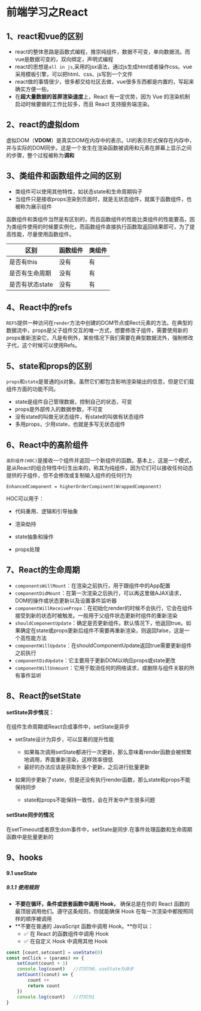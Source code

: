 # 前端学习之React

## 1、react和vue的区别

* react的整体思路是函数式编程，推崇纯组件，数据不可变，单向数据流。而vue是数据可变的，双向绑定，声明式编程
* react的思想是`all in js`,采用的jsx语法，通过js生成html或者操作css。vue采用模板引擎，可以把html、css、js写到一个文件
* react做的事情很少，很多都交给社区去做，vue很多东西都是内置的，写起来确实方便一些。
* 在**超大量数据的首屏渲染速度**上，React 有一定优势，因为 Vue 的渲染机制启动时候要做的工作比较多，而且 React 支持服务端渲染。

## 2、react的虚拟dom

虚拟DOM（**VDOM**）是真实DOM在内存中的表示。UI的表示形式保存在内存中，并与实际的DOM同步。这是一个发生在渲染函数被调用和元素在屏幕上显示之间的步骤，整个过程被称为**调和**



## 3、类组件和函数组件之间的区别

* 类组件可以使用其他特性，如状态state和生命周期钩子
* 当组件只是接收props渲染到页面时，就是无状态组件，就属于函数组件，也被称为展示组件

函数组件和类组件当然是有区别的，而且函数组件的性能比类组件的性能要高，因为类组件使用的时候要实例化，而函数组件直接执行函数取返回结果即可，为了提高性能，尽量使用函数组件。

| 区别            | 函数组件 | 类组件 |
| --------------- | -------- | ------ |
| 是否有this      | 没有     | 有     |
| 是否有生命周期  | 没有     | 有     |
| 是否有状态state | 没有     | 有     |



## 4、React中的refs

`REFS`提供一种访问在`render`方法中创建的DOM节点或Rect元素的方法。在典型的数据流中，props是父子组件交互的唯一方式，想要修改子组件，需要使用新的props重新渲染它。凡是有例外，某些情况下我们需要在典型数据流外，强制修改子代，这个时候可以使用Refs。



## 5、state和props的区别

`props`和`state`是普通的js对象。虽然它们都包含影响渲染输出的信息，但是它们载组件方面的功能不同。

* state是组件自己管理数据，控制自己的状态，可变
* props是外部传入的数据参数，不可变
* 没有state的叫做无状态组件，有state的叫做有状态组件
* 多用props，少用state，也就是多写无状态组件



## 6、React中的高阶组件

`高阶组件(HOC)`是接收一个组件并返回一个新组件的函数。基本上，这是一个模式，是从React的组合特性中衍生出来的，称其为纯组件，因为它们可以接收任何动态提供的子组件，但不会修改或复制输入组件的任何行为

```
EnhancedComponent = higherOrderCompinent(WrappedComponent)
```

HOC可以用于：

* 代码重用、逻辑和引导抽象

* 渲染劫持

* state抽象和操作

* props处理

  

## 7、React的生命周期

* `componentsWillMount`：在渲染之前执行，用于跟组件中的App配置
* `componentDidMount`：在第一次渲染之后执行，可以再这里做AJAX请求，DOM的操作或状态更新以及设置事件监听器
* `componentWillReceiveProps`：在初始化render的时候不会执行，它会在组件接受到新的状态时被触发。一般用于父组件状态更新时组件的重新渲染
* `shouldComponentUpdate`：确定是否更新组件。默认情况下，他返回true。如果确定在state或props更新后组件不需要再重新渲染，则返回false，这是一个高性能方法
* `componentWillUpdate`：在shouldComponentUpdate返回true需要更新组件之前执行
* `componentDidUpdate`：它主要用于更新DOM以响应props或state更改
* `componentWillUnmount`：它用于取消任何的网络请求，或删除与组件关联的所有事件监听

## 8、React的setState

#### setState异步情况：

在组件生命周期或React合成事件中，setState是异步

* setState设计为异步，可以显著的提升性能
  * 如果每次调用setState都进行一次更新，那么意味着render函数会被频繁地调用，界面重新渲染，这样效率很低
  * 最好的办法应该是获取到多个更新，之后进行批量更新

* 如果同步更新了state，但是还没有执行render函数，那么state和props不能保持同步
  * state和props不能保持一致性，会在开发中产生很多问题

#### setState同步的情况

在setTimeout或者原生dom事件中，setState是同步.在事件处理函数和生命周期函数中是批量更新的

## 9、hooks

#### 9.1 useState

##### 9.1.1 使用规则

* **不要在循环，条件或嵌套函数中调用 Hook，** 确保总是在你的 React 函数的最顶层调用他们。遵守这条规则，你就能确保 Hook 在每一次渲染中都按照同样的顺序被调用
* **不要在普通的 JavaScript 函数中调用 Hook。**你可以：
  - ✅ 在 React 的函数组件中调用 Hook
  - ✅ 在自定义 Hook 中调用其他 Hook

```javascript
const [count,setcount] = useState(0)
const onClick = (params) => {
	setCount(count + 1)
	console.log(count)   //打印为0，useState为异步
	setCount((conut) => {
		count ++
		return count
	})
	console.log(count)   //打印为1
}
```

